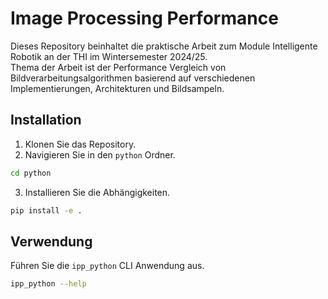 # Image Processing Performance
Dieses Repository beinhaltet die praktische Arbeit zum Module Intelligente Robotik an der THI im Wintersemester 2024/25.\
Thema der Arbeit ist der Performance Vergleich von Bildverarbeitungsalgorithmen basierend auf verschiedenen Implementierungen, Architekturen und Bildsampeln.

## Installation
1. Klonen Sie das Repository.
2. Navigieren Sie in den `python` Ordner.
```bash
cd python
```
3. Installieren Sie die Abhängigkeiten.
```bash
pip install -e .
```

## Verwendung
Führen Sie die `ipp_python` CLI Anwendung aus.
```bash
ipp_python --help
```
